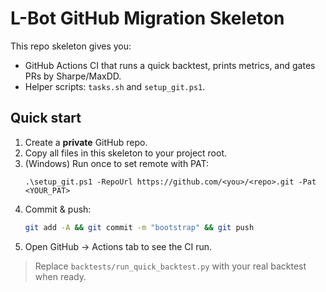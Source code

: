 # L-Bot GitHub Migration Skeleton

This repo skeleton gives you:
- GitHub Actions CI that runs a quick backtest, prints metrics, and gates PRs by Sharpe/MaxDD.
- Helper scripts: `tasks.sh` and `setup_git.ps1`.

## Quick start
1. Create a **private** GitHub repo.
2. Copy all files in this skeleton to your project root.
3. (Windows) Run once to set remote with PAT:
   ```pwsh
   .\setup_git.ps1 -RepoUrl https://github.com/<you>/<repo>.git -Pat <YOUR_PAT>
   ```
4. Commit & push:
   ```bash
   git add -A && git commit -m "bootstrap" && git push
   ```
5. Open GitHub → Actions tab to see the CI run.

> Replace `backtests/run_quick_backtest.py` with your real backtest when ready.
